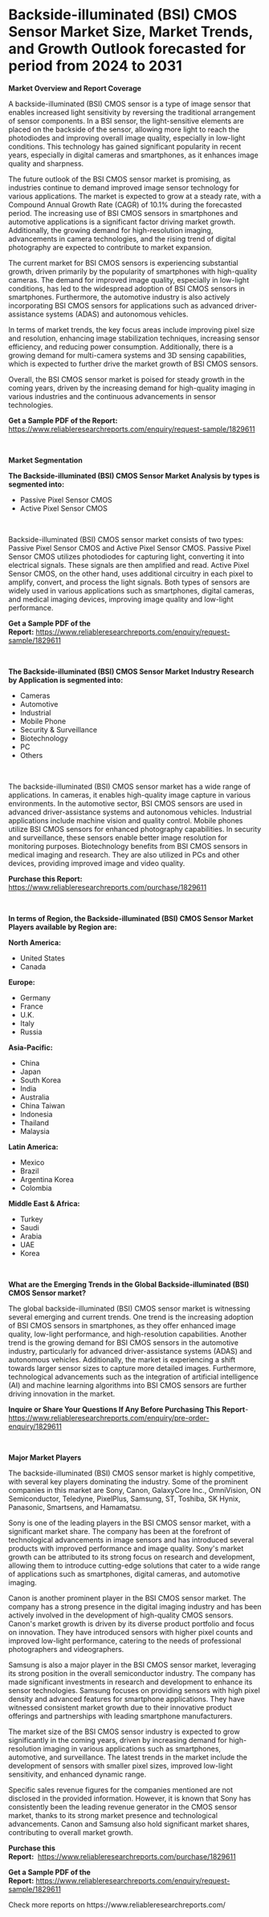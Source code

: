 <p><h1>Backside-illuminated (BSI) CMOS Sensor Market Size, Market Trends, and Growth Outlook forecasted for period from 2024 to 2031</h1></p><p><strong>Market Overview and Report Coverage</strong></p>
<p><p>A backside-illuminated (BSI) CMOS sensor is a type of image sensor that enables increased light sensitivity by reversing the traditional arrangement of sensor components. In a BSI sensor, the light-sensitive elements are placed on the backside of the sensor, allowing more light to reach the photodiodes and improving overall image quality, especially in low-light conditions. This technology has gained significant popularity in recent years, especially in digital cameras and smartphones, as it enhances image quality and sharpness.</p><p>The future outlook of the BSI CMOS sensor market is promising, as industries continue to demand improved image sensor technology for various applications. The market is expected to grow at a steady rate, with a Compound Annual Growth Rate (CAGR) of 10.1% during the forecasted period. The increasing use of BSI CMOS sensors in smartphones and automotive applications is a significant factor driving market growth. Additionally, the growing demand for high-resolution imaging, advancements in camera technologies, and the rising trend of digital photography are expected to contribute to market expansion.</p><p>The current market for BSI CMOS sensors is experiencing substantial growth, driven primarily by the popularity of smartphones with high-quality cameras. The demand for improved image quality, especially in low-light conditions, has led to the widespread adoption of BSI CMOS sensors in smartphones. Furthermore, the automotive industry is also actively incorporating BSI CMOS sensors for applications such as advanced driver-assistance systems (ADAS) and autonomous vehicles.</p><p>In terms of market trends, the key focus areas include improving pixel size and resolution, enhancing image stabilization techniques, increasing sensor efficiency, and reducing power consumption. Additionally, there is a growing demand for multi-camera systems and 3D sensing capabilities, which is expected to further drive the market growth of BSI CMOS sensors.</p><p>Overall, the BSI CMOS sensor market is poised for steady growth in the coming years, driven by the increasing demand for high-quality imaging in various industries and the continuous advancements in sensor technologies.</p></p>
<p><strong>Get a Sample PDF of the Report:</strong> <a href="https://www.reliableresearchreports.com/enquiry/request-sample/1829611">https://www.reliableresearchreports.com/enquiry/request-sample/1829611</a></p>
<p>&nbsp;</p>
<p><strong>Market Segmentation</strong></p>
<p><strong>The Backside-illuminated (BSI) CMOS Sensor Market Analysis by types is segmented into:</strong></p>
<p><ul><li>Passive Pixel Sensor CMOS</li><li>Active Pixel Sensor CMOS</li></ul></p>
<p>&nbsp;</p>
<p><p>Backside-illuminated (BSI) CMOS sensor market consists of two types: Passive Pixel Sensor CMOS and Active Pixel Sensor CMOS. Passive Pixel Sensor CMOS utilizes photodiodes for capturing light, converting it into electrical signals. These signals are then amplified and read. Active Pixel Sensor CMOS, on the other hand, uses additional circuitry in each pixel to amplify, convert, and process the light signals. Both types of sensors are widely used in various applications such as smartphones, digital cameras, and medical imaging devices, improving image quality and low-light performance.</p></p>
<p><strong>Get a Sample PDF of the Report:</strong>&nbsp;<a href="https://www.reliableresearchreports.com/enquiry/request-sample/1829611">https://www.reliableresearchreports.com/enquiry/request-sample/1829611</a></p>
<p>&nbsp;</p>
<p><strong>The Backside-illuminated (BSI) CMOS Sensor Market Industry Research by Application is segmented into:</strong></p>
<p><ul><li>Cameras</li><li>Automotive</li><li>Industrial</li><li>Mobile Phone</li><li>Security & Surveillance</li><li>Biotechnology</li><li>PC</li><li>Others</li></ul></p>
<p>&nbsp;</p>
<p><p>The backside-illuminated (BSI) CMOS sensor market has a wide range of applications. In cameras, it enables high-quality image capture in various environments. In the automotive sector, BSI CMOS sensors are used in advanced driver-assistance systems and autonomous vehicles. Industrial applications include machine vision and quality control. Mobile phones utilize BSI CMOS sensors for enhanced photography capabilities. In security and surveillance, these sensors enable better image resolution for monitoring purposes. Biotechnology benefits from BSI CMOS sensors in medical imaging and research. They are also utilized in PCs and other devices, providing improved image and video quality.</p></p>
<p><strong>Purchase this Report:</strong>&nbsp; <a href="https://www.reliableresearchreports.com/purchase/1829611">https://www.reliableresearchreports.com/purchase/1829611</a></p>
<p>&nbsp;</p>
<p><strong>In terms of Region, the Backside-illuminated (BSI) CMOS Sensor Market Players available by Region are:</strong></p>
<p>
    <p> <strong> North America: </strong>
        <ul>
            <li>United States</li>
            <li>Canada</li>
        </ul>
        </p> 
    <p> <strong> Europe: </strong>
        <ul>
            <li>Germany</li>
            <li>France</li>
            <li>U.K.</li>
            <li>Italy</li>
            <li>Russia</li>
        </ul>
        </p> 
    <p> <strong> Asia-Pacific: </strong>
        <ul>
            <li>China</li>
            <li>Japan</li>
            <li>South Korea</li>
            <li>India</li>
            <li>Australia</li>
            <li>China Taiwan</li>
            <li>Indonesia</li>
            <li>Thailand</li>
            <li>Malaysia</li>
        </ul>
        </p> 
    <p> <strong> Latin America: </strong>
        <ul>
            <li>Mexico</li>
            <li>Brazil</li>
            <li>Argentina Korea</li>
            <li>Colombia</li>
        </ul>
        </p> 
    <p> <strong> Middle East & Africa: </strong>
        <ul>
            <li>Turkey</li>
            <li>Saudi</li>
            <li>Arabia</li>
            <li>UAE</li>
            <li>Korea</li>
        </ul>
    </p>
    </p>
<p>&nbsp;</p>
<p><strong>What are the Emerging Trends in the Global Backside-illuminated (BSI) CMOS Sensor market?</strong></p>
<p><p>The global backside-illuminated (BSI) CMOS sensor market is witnessing several emerging and current trends. One trend is the increasing adoption of BSI CMOS sensors in smartphones, as they offer enhanced image quality, low-light performance, and high-resolution capabilities. Another trend is the growing demand for BSI CMOS sensors in the automotive industry, particularly for advanced driver-assistance systems (ADAS) and autonomous vehicles. Additionally, the market is experiencing a shift towards larger sensor sizes to capture more detailed images. Furthermore, technological advancements such as the integration of artificial intelligence (AI) and machine learning algorithms into BSI CMOS sensors are further driving innovation in the market.</p></p>
<p><strong>Inquire or Share Your Questions If Any Before Purchasing This Report</strong>- <a href="https://www.reliableresearchreports.com/enquiry/pre-order-enquiry/1829611">https://www.reliableresearchreports.com/enquiry/pre-order-enquiry/1829611</a></p>
<p>&nbsp;</p>
<p><strong>Major Market Players</strong></p>
<p><p>The backside-illuminated (BSI) CMOS sensor market is highly competitive, with several key players dominating the industry. Some of the prominent companies in this market are Sony, Canon, GalaxyCore Inc., OmniVision, ON Semiconductor, Teledyne, PixelPlus, Samsung, ST, Toshiba, SK Hynix, Panasonic, Smartsens, and Hamamatsu.</p><p>Sony is one of the leading players in the BSI CMOS sensor market, with a significant market share. The company has been at the forefront of technological advancements in image sensors and has introduced several products with improved performance and image quality. Sony's market growth can be attributed to its strong focus on research and development, allowing them to introduce cutting-edge solutions that cater to a wide range of applications such as smartphones, digital cameras, and automotive imaging.</p><p>Canon is another prominent player in the BSI CMOS sensor market. The company has a strong presence in the digital imaging industry and has been actively involved in the development of high-quality CMOS sensors. Canon's market growth is driven by its diverse product portfolio and focus on innovation. They have introduced sensors with higher pixel counts and improved low-light performance, catering to the needs of professional photographers and videographers.</p><p>Samsung is also a major player in the BSI CMOS sensor market, leveraging its strong position in the overall semiconductor industry. The company has made significant investments in research and development to enhance its sensor technologies. Samsung focuses on providing sensors with high pixel density and advanced features for smartphone applications. They have witnessed consistent market growth due to their innovative product offerings and partnerships with leading smartphone manufacturers.</p><p>The market size of the BSI CMOS sensor industry is expected to grow significantly in the coming years, driven by increasing demand for high-resolution imaging in various applications such as smartphones, automotive, and surveillance. The latest trends in the market include the development of sensors with smaller pixel sizes, improved low-light sensitivity, and enhanced dynamic range.</p><p>Specific sales revenue figures for the companies mentioned are not disclosed in the provided information. However, it is known that Sony has consistently been the leading revenue generator in the CMOS sensor market, thanks to its strong market presence and technological advancements. Canon and Samsung also hold significant market shares, contributing to overall market growth.</p></p>
<p><strong>Purchase this Report:</strong>&nbsp;&nbsp;<a href="https://www.reliableresearchreports.com/purchase/1829611">https://www.reliableresearchreports.com/purchase/1829611</a></p>
<p></p>
<p><strong>Get a Sample PDF of the Report:</strong>&nbsp;<a href="https://www.reliableresearchreports.com/enquiry/request-sample/1829611">https://www.reliableresearchreports.com/enquiry/request-sample/1829611</a></p>
<p>Check more reports on https://www.reliableresearchreports.com/</p>